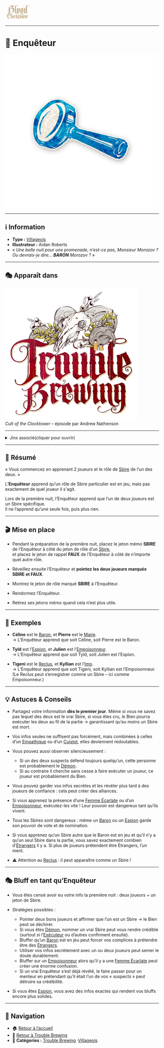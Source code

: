 <p align="left">
  <a href="/botc-fr-bambi/">
    <img src="../images/logo.png" alt="Accueil BotC FR" width="80">
  </a>
</p>

---

# 🔎 Enquêteur  

![Enquêteur](../images/Icon_investigator.png)

---

## ℹ️ Information  

- **Type :** [Villageois](../glossaire.md#villageois)  
- **Illustrateur :** Aidan Roberts  
- *« Une belle nuit pour une promenade, n’est-ce pas, Monsieur Morozov ? Ou devrais-je dire… **BARON** Morozov ? »*  

---

## 🎭 Apparaît dans 

![Trouble Brewing](../images/Logo_trouble_brewing.png)  
*Cult of the Clocktower* – épisode par Andrew Nathenson  

---


  <details>
  <summary>Jinx associé(cliquer pour ouvrir)</summary>
  <p>Si l’Enquêteur apprend que le 
  <a href="/botc-fr-bambi/roles_experimentaux/vizir.html">Vizir</a> 
  est en jeu, <strong>le Conteur n’annonce pas son existence</strong> publiquement.</p>
</details>


---

## 📖 Résumé  

« Vous commencez en apprenant 2 joueurs et le rôle de [Sbire](../glossaire.md#sbire) de l’un des deux. »  

L’**Enquêteur** apprend qu’un rôle de Sbire particulier est en jeu, mais pas exactement de quel joueur il s'agit.  

Lors de la première nuit, l’Enquêteur apprend que l’un de deux joueurs est un Sbire spécifique.  
Il ne l’apprend qu’une seule fois, puis plus rien.  

---

## 🎬 Mise en place 

- Pendant la préparation de la première nuit, placez le jeton mémo **SBIRE** de l’Enquêteur à côté du jeton de rôle d’un [Sbire](../glossaire.md#sbire),  
  et placez le jeton de rappel **FAUX** de l’Enquêteur à côté de n’importe quel autre rôle.  

- Réveillez ensuite l’Enquêteur et **pointez les deux joueurs marqués SBIRE et FAUX**.  
- Montrez le jeton de rôle marqué **SBIRE** à l’Enquêteur.  
- Rendormez l’Enquêteur.  
- Retirez ses jetons mémo quand cela n’est plus utile.  

---

## 🧾 Exemples  

- **Céline** est le [Baron](baron.md), et **Pierre** est le [Maire](maire.md).  
  → L’Enquêteur apprend que soit Céline, soit Pierre est le Baron.  

- **Tyld** est l’[Espion](espion.md), et **Julien** est l’[Empoisonneur](empoisonneur.md).  
  → L’Enquêteur apprend que soit Tyld, soit Julien est l’Espion.  

- **Tigeni** est le [Reclus](reclus.md), et **Kyllian** est l’[Imp](imp.md).  
  → L’Enquêteur apprend que soit Tigeni, soit Kyllian est l’Empoisonneur.  
  (Le Reclus peut s’enregistrer comme un Sbire – ici comme Empoisonneur.)  

---

## 💡 Astuces & Conseils  

- Partagez votre information **dès le premier jour**. Même si vous ne savez pas lequel des deux est le vrai Sbire, si vous êtes cru, le Bien pourra exécuter les deux au fil de la partie → garantissant qu’au moins un Sbire est mort.  

- Vos infos seules ne suffisent pas forcément, mais combinées à celles d’un [Empathique](empathique.md) ou d’un [Cuistot](cuistot.md), elles deviennent redoutables.  

- Vous pouvez aussi observer silencieusement :  
  - Si un des deux suspects défend toujours quelqu’un, cette personne est probablement le [Démon](../glossaire.md#démon).  
  - Si au contraire il cherche sans cesse à faire exécuter un joueur, ce joueur est probablement du Bien.  

- Vous pouvez garder vos infos secrètes et les révéler plus tard à des joueurs de confiance : cela peut créer des alliances.  

- Si vous apprenez la présence d’une [Femme Écarlate](femmeecarlate.md) ou d’un [Empoisonneur](empoisonneur.md), exécutez-les vite ! Leur pouvoir est dangereux tant qu’ils vivent.  

- Tous les Sbires sont dangereux : même un [Baron](baron.md) ou un [Espion](espion.md) garde son pouvoir de vote et de nomination.  

- Si vous apprenez qu’un Sbire autre que le Baron est en jeu et qu’il n’y a qu’un seul Sbire dans la partie, vous savez exactement combien d’[Étrangers](../glossaire.md#étranger) il y a. Si plus de joueurs prétendent être Étrangers, l’un ment.  

- ⚠️ Attention au [Reclus](reclus.md) : il peut apparaître comme un Sbire !  

---

## 🎭 Bluff en tant qu’Enquêteur  

- Vous êtes censé avoir eu votre info la première nuit : deux joueurs + un jeton de Sbire.  

- Stratégies possibles :  
  - Pointer deux bons joueurs et affirmer que l’un est un Sbire → le Bien peut se déchirer.  
  - Si vous êtes [Démon](../glossaire.md#démon), nommer un vrai Sbire peut vous rendre crédible (surtout si l’[Exécuteur](croquemort.md) ou d’autres confirment ensuite).  
  - Bluffer qu’un [Baron](baron.md) est en jeu peut forcer vos complices à prétendre être des [Étrangers](../glossaire.md#étranger).  
  - Utiliser vos infos secrètement avec un ou deux joueurs peut semer le doute durablement.  
  - Bluffer sur un [Empoisonneur](empoisonneur.md) alors qu’il y a une [Femme Écarlate](femmeecarlate.md) peut créer une énorme confusion.  
  - Si un vrai Enquêteur s’est déjà révélé, le faire passer pour un menteur en prétendant qu’il était l’un de vos « suspects » peut détruire sa crédibilité.  

- Si vous êtes [Espion](espion.md), vous avez des infos exactes qui rendent vos bluffs encore plus solides.  

---

## 📂 Navigation 

- 🏠 [Retour à l’accueil](/botc-fr-bambi/)  
- 🍺 [Retour à Trouble Brewing](../trouble_brewing.md)  
- 📂 **Catégories :** [Trouble Brewing](../trouble_brewing.md) ·[Villageois](../villageois.md) 
